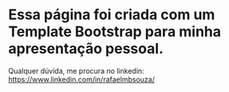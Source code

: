 # Essa página foi criada com um Template Bootstrap para minha apresentação pessoal.

Qualquer dúvida, me procura no linkedin: https://www.linkedin.com/in/rafaelmbsouza/
